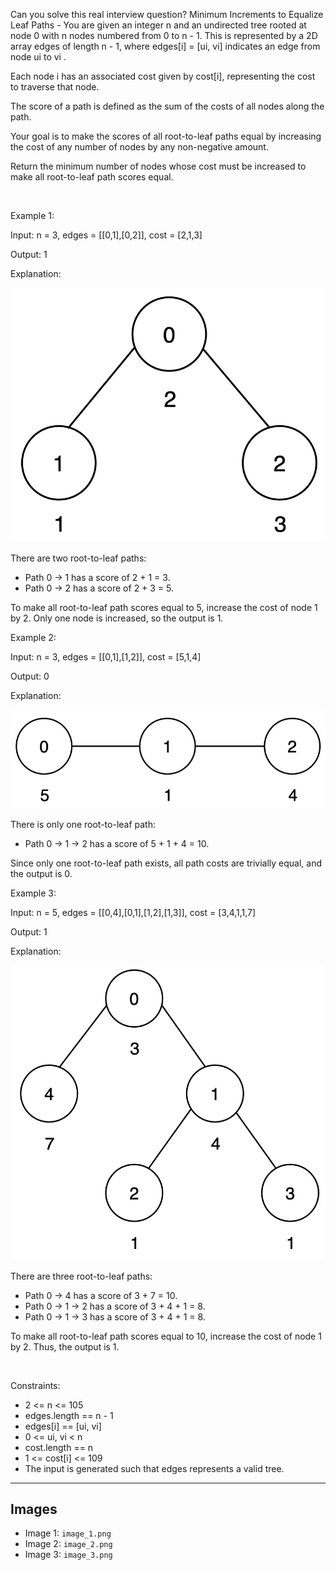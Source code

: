 Can you solve this real interview question? Minimum Increments to Equalize Leaf Paths - You are given an integer n and an undirected tree rooted at node 0 with n nodes numbered from 0 to n - 1. This is represented by a 2D array edges of length n - 1, where edges[i] = [ui, vi] indicates an edge from node ui to vi .

Each node i has an associated cost given by cost[i], representing the cost to traverse that node.

The score of a path is defined as the sum of the costs of all nodes along the path.

Your goal is to make the scores of all root-to-leaf paths equal by increasing the cost of any number of nodes by any non-negative amount.

Return the minimum number of nodes whose cost must be increased to make all root-to-leaf path scores equal.

 

Example 1:

Input: n = 3, edges = [[0,1],[0,2]], cost = [2,1,3]

Output: 1

Explanation:

![Example 1](./image_1.png)

There are two root-to-leaf paths:

 * Path 0 → 1 has a score of 2 + 1 = 3.
 * Path 0 → 2 has a score of 2 + 3 = 5.

To make all root-to-leaf path scores equal to 5, increase the cost of node 1 by 2.
Only one node is increased, so the output is 1.

Example 2:

Input: n = 3, edges = [[0,1],[1,2]], cost = [5,1,4]

Output: 0

Explanation:

![Example 2](./image_2.png)

There is only one root-to-leaf path:

 * Path 0 → 1 → 2 has a score of 5 + 1 + 4 = 10.

Since only one root-to-leaf path exists, all path costs are trivially equal, and the output is 0.

Example 3:

Input: n = 5, edges = [[0,4],[0,1],[1,2],[1,3]], cost = [3,4,1,1,7]

Output: 1

Explanation:

![Example 3](./image_3.png)

There are three root-to-leaf paths:

 * Path 0 → 4 has a score of 3 + 7 = 10.
 * Path 0 → 1 → 2 has a score of 3 + 4 + 1 = 8.
 * Path 0 → 1 → 3 has a score of 3 + 4 + 1 = 8.

To make all root-to-leaf path scores equal to 10, increase the cost of node 1 by 2. Thus, the output is 1.

 

Constraints:

 * 2 <= n <= 105
 * edges.length == n - 1
 * edges[i] == [ui, vi]
 * 0 <= ui, vi < n
 * cost.length == n
 * 1 <= cost[i] <= 109
 * The input is generated such that edges represents a valid tree.

---

## Images

- Image 1: `image_1.png`
- Image 2: `image_2.png`
- Image 3: `image_3.png`
